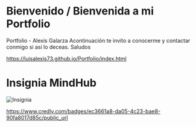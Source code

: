# Bienvenido / Bienvenida  a mi Portfolio
Portfolio - Alexis Galarza
Acontinuación te invito a conocerme y contactar conmigo si asi lo deceas. Saludos

https://luisalexis73.github.io/Portfolio/index.html


# Insignia MindHub

![Insignia](https://user-images.githubusercontent.com/93746600/195410963-a897e9a0-7326-4b39-bf2e-aab9af6acc85.png)

https://www.credly.com/badges/ec3661a8-da05-4c23-bae8-90fa8017d85c/public_url
